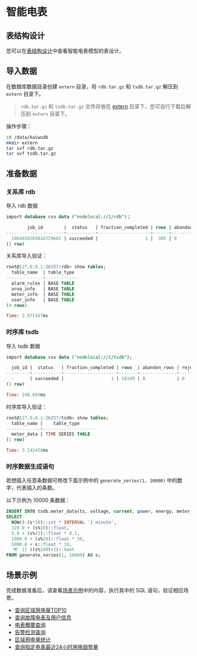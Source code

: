 # 智能电表

## 表结构设计

您可以在[表结构设计](./table-schema.md)中查看智能电表模型的表设计。

## 导入数据

在数据库数据目录创建 `extern` 目录，将 `rdb.tar.gz` 和 `tsdb.tar.gz` 解压到 `extern` 目录下。

> `rdb.tar.gz` 和 `tsdb.tar.gz` 文件存放在 [extern](./extern/) 目录下，您可自行下载后解压到 `extern` 目录下。

操作步骤：
```bash
cd /data/kaiwudb
mkdir extern
tar xvf rdb.tar.gz
tar xvf tsdb.tar.gz
```

## 准备数据

### 关系库 rdb

导入 rdb 数据

```sql
import database csv data ("nodelocal://1/rdb")；
```

```sql
        job_id        |  status   | fraction_completed | rows | abandon_rows | reject_rows | note
----------------------+-----------+--------------------+------+--------------+-------------+-------
  1064039269816729601 | succeeded |                  1 |  305 | 0            | 0           | None
(1 row)
```

关系库导入验证：
```sql
root@127.0.0.1:26257/rdb> show tables;
  table_name  | table_type
--------------+-------------
  alarm_rules | BASE TABLE
  area_info   | BASE TABLE
  meter_info  | BASE TABLE
  user_info   | BASE TABLE
(4 rows)

Time: 2.971167ms
```

### 时序库 tsdb

导入 tsdb 数据
```sql
import database csv data ("nodelocal://1/tsdb");
```

```sql
  job_id |  status   | fraction_completed | rows  | abandon_rows | reject_rows | note
---------+-----------+--------------------+-------+--------------+-------------+-------
  -      | succeeded |                  1 | 10100 | 0            | 0           | None
(1 row)

Time: 240.805ms
```

时序库导入验证：

```sql
root@127.0.0.1:26257/tsdb> show tables;
  table_name |    table_type
-------------+--------------------
  meter_data | TIME SERIES TABLE
(1 row)

Time: 3.142458ms
```

### 时序数据生成语句

若想插入任意条数据可修改下面示例中的 `generate_series(1, 10000)` 中的数字，代表插入的条数。

以下示例为 10000 条数据：
```sql
INSERT INTO tsdb.meter_data(ts, voltage, current, power, energy, meter_id)
SELECT 
  NOW()-(s*10)::int * INTERVAL '1 minute',
  220.0 + (s%10)::float,
  5.0 + (s%15)::float * 0.1,
  1000.0 + (s%20)::float * 50,
  5000.0 + s::float * 10,
  'M' || ((s%100)+1)::text
FROM generate_series(1, 10000) AS s;
```

## 场景示例

完成数据准备后，请查看[场景示例](./scenario.md)中的内容，执行其中的 SQL 语句，验证相应场景。

- [查询区域用电量TOP10](./scenario.md#查询区域用电量top10)  
- [查询故障电表及用户信息](./scenario.md#查询故障电表及用户信息)  
- [电表概要查询](./scenario.md#电表概要查询)  
- [告警检测查询](./scenario.md#告警检测查询)  
- [区域用电量统计](./scenario.md#区域用电量统计)  
- [查询指定电表最近24小时用电趋势量](./scenario.md#查询指定电表最近24小时用电趋势量)
